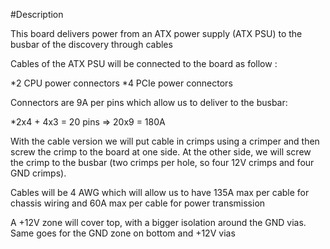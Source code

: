 #Description

This board delivers power from an ATX power supply (ATX PSU) to the busbar of the discovery through cables

Cables of the ATX PSU will be connected to the board as follow :

*2 CPU power connectors
*4 PCIe power connectors

Connectors are 9A per pins which allow us to deliver to the busbar:

*2x4 + 4x3 = 20 pins => 20x9 = 180A

With the cable version we will put cable in crimps using a crimper and then screw the crimp to the board at one side. At the other side, we will screw the crimp to the busbar (two crimps per hole, so four 12V crimps and four GND crimps).

Cables will be 4 AWG which will allow us to have 135A max per cable for chassis wiring and 60A max per cable for power transmission

A +12V zone will cover top, with a bigger isolation around the GND vias. Same goes for the GND zone on bottom and +12V vias
